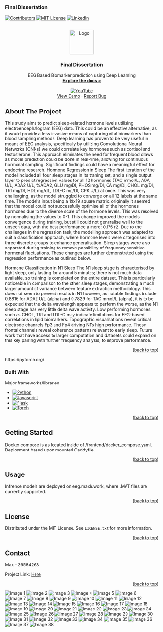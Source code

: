### Final Dissertation

<a name="readme-top"></a>

[![Contributors][contributors-shield]][contributors-url]
[![MIT License][license-shield]][license-url]
[![LinkedIn][linkedin-shield]][linkedin-url]



<!-- PROJECT LOGO -->
<br />
<div align="center">
<a href="https://github.com/max-hill-4/uni-project">
  <img src="https://images.icon-icons.com/3261/PNG/512/github_logo_icon_206752.png" alt="Logo" width="80" height="80">
</a>


  <h3 align="center">Final Dissertation</h3>

<p align="center">
  EEG Based Biomarker prediction using Deep Learning
  <br />
  <a href="https://github.com/max-hill-4/uni-twitter-analysis/tree/main/docs"><strong>Explore the docs »</strong></a>
  <br />
  <br />
  <a href="https://www.youtube.com/watch?v=PVqSx_kzTzU" target="_blank">
    <img src="https://img.shields.io/badge/View%20Demo-red?style=for-the-badge&logo=Youtube&logoColor=White" alt="YouTube">
  </a>
  <br />
  <a href="https://eeg.maxh.work/">View Demo</a>
  ·
  <a href="https://github.com/max-hill-4/uni-project/issues">Report Bug</a>
</p>

</div>



<!-- ABOUT THE PROJECT -->
## About The Project

This study aims to predict sleep-related hormone levels utilizing electroencephalogram (EEG)
data. This could be an effective alternative, as it would provide a less invasive means of capturing
vital biomarkers than blood sampling methods. Deep learning has proven to be very useful in
means of EEG analysis, specifically by utilizing Convolutional Neural Networks (CNNs) we could
correlate key hormones such as cortisol and testosterone. This approach eliminates the need for
frequent blood draws as model prediction could be done in real-time, allowing for continuous
hormonal sampling. Significant findings could have a meaningful effect for endocrine research.
Hormone Regression in Sleep The first iteration of the model included all four sleep stages
in its traning set, and a single output layer to predict regression values for all 12 hormones
(TAC mmol/L, ADA U/L, ADA2 U/L, %ADA2, GLU mg/Dl, PHOS mg/Dl, CA mg/Dl,
CHOL mg/Dl, TRI mg/Dl, HDL mg/dL, LDL-C mg/Dl, CPK U/L) at once. This was very
challenging, as the model struggled to converge on all 12 labels at the same time. The model’s
input being a 19x19 square matrix, originally it seemed that the model could not successfully
optimise all of the hormones hormones due to the diverse scale of the hormone levels. This was
resolved by normalising the values to 0-1. This change improved the models convergence during
training, but still could not generalise well to the unseen data, with the best performance a mere:
0.175 r2. Due to the challenges in the regression task, the modelling approach was adapted to
suit a classification approach, where hormone levels were categorised into three discrete groups
to enhance generalisation. Sleep stages were also separated during training to remove possibility
of frequency sensitive hormonal fluctuations. These changes are further demonstrated using the
regression performance as outlined below.

Hormone Classification in N1 Sleep The N1 sleep stage is characterised by light sleep,
only lasting for around 5 minutes; there is not much data available, so training is completed
on the entire dataset. This is particularly noticeable in comparison to the other sleep stages,
demonstrating a much larger amount of variance between feature extraction methodology. This
does not seem to prevent results in N1 however, as notable findings include 0.8816 for ADA2
U/L (alpha) and 0.7829 for TAC mmol/L (alpha), it is to be expected that the delta wavelength
appears to perform the worse, as the N1 sleep stage has very little delta wave activity. Low
performing hormones such as CHOL, TRI and LDL-C may indicate limitations for EEG-based
correlations in lipid biomarkers. Topographic visualisations reveal critical electrode channels
Fp3 and Fp4 driving N1’s high performance. These frontal channels reveal coherence patterns
relevant to early sleep. Future work that have access to larger computation and datasets could
expand on this key pairing with further frequency analysis, to improve performance.
<p align="right">(<a href="#readme-top">back to top</a>)</p>
https://pytorch.org/


### Built With

Major frameworks/libraries

* [![Python][Python]][Python-url]
* [![Javascript][Javascript]][Javascript-url]
* [![Flask][Flask]][Flask-url]
* [![Torch][Torch]][Torch-url]


<p align="right">(<a href="#readme-top">back to top</a>)</p>



<!-- GETTING STARTED -->
## Getting Started
Docker compose is as located inside of /frontend/docker_compose.yaml. Deployment based upon mounted Caddyfile.

<p align="right">(<a href="#readme-top">back to top</a>)</p>


<!-- USAGE EXAMPLES -->
## Usage
Infrence models are deployed on eeg.maxh.work, where .MAT files are currently supported.

<p align="right">(<a href="#readme-top">back to top</a>)</p>



<!-- LICENSE -->
## License

Distributed under the MIT License. See `LICENSE.txt` for more information.

<p align="right">(<a href="#readme-top">back to top</a>)</p>


<!-- CONTACT -->
## Contact
Max - 26584263

Project Link: [Here](https://github.com/max-hill-4/uni-project)

<p align="right">(<a href="#readme-top">back to top</a>)</p>




<!-- MARKDOWN LINKS & IMAGES -->
<!-- https://www.markdownguide.org/basic-syntax/#reference-style-links -->
[contributors-shield]: https://img.shields.io/badge/Contributors-1-blue?style=for-the-badge
[contributors-url]: https://github.com/max-hill-4/uni-project/graphs/contributors
[Project]: https://cdn.discordapp.com/attachments/615310886512492706/1183782261963894824/image.png?ex=65899624&is=65772124&hm=ca567283f8298578d5fa1e06007803d2015be8c212670f519a3a33657abae419&
[Project-url]: http://teamsoftware.max-hill-4.xyz/


[license-shield]: https://img.shields.io/github/license/othneildrew/Best-README-Template.svg?style=for-the-badge
[license-url]: https://github.com/max-hill-4/uni-twitter-analysis/blob/main/LICENSE.txt
[linkedin-shield]: https://img.shields.io/badge/-LinkedIn-black.svg?style=for-the-badge&logo=linkedin&colorB=555
[linkedin-url]: https://www.linkedin.com/in/max-hill-444444444444444444/
[product-screenshot]: images/screenshot.png

[Python]: https://img.shields.io/badge/Python-3776AB?style=for-the-badge&logo=python&logoColor=white
[Python-url]: https://www.python.org/
[Javascript]: https://img.shields.io/badge/JavaScript-F7DF1E?style=for-the-badge&logo=javascript&logoColor=black
[Javascript-url]: https://www.javascript.com/
[Flask]: https://img.shields.io/badge/Flask-000000?style=for-the-badge&logo=flask&logoColor=white
[Flask-url]: https://flask.palletsprojects.com/en/3.0.x/
[Torch]:https://img.shields.io/badge/PyTorch-EE4C2C?style=for-the-badge&logo=pytorch&logoColor=white
[Torch-url]:https://pytorch.org/
[youtube]: https://img.shields.io/badge/View%20Demo-red?style=for-the-badge&logo=Youtube&logoColor=White
[youtube-url]: https://www.youtube.com/watch?v=PVqSx_kzTzU


![Image 1](literature/26584263v2/26584263v2-01.png)
![Image 2](literature/26584263v2/26584263v2-02.png)
![Image 3](literature/26584263v2/26584263v2-03.png)
![Image 4](literature/26584263v2/26584263v2-04.png)
![Image 5](literature/26584263v2/26584263v2-05.png)
![Image 6](literature/26584263v2/26584263v2-06.png)
![Image 7](literature/26584263v2/26584263v2-07.png)
![Image 8](literature/26584263v2/26584263v2-08.png)
![Image 9](literature/26584263v2/26584263v2-09.png)
![Image 10](literature/26584263v2/26584263v2-10.png)
![Image 11](literature/26584263v2/26584263v2-11.png)
![Image 12](literature/26584263v2/26584263v2-12.png)
![Image 13](literature/26584263v2/26584263v2-13.png)
![Image 14](literature/26584263v2/26584263v2-14.png)
![Image 15](literature/26584263v2/26584263v2-15.png)
![Image 16](literature/26584263v2/26584263v2-16.png)
![Image 17](literature/26584263v2/26584263v2-17.png)
![Image 18](literature/26584263v2/26584263v2-18.png)
![Image 19](literature/26584263v2/26584263v2-19.png)
![Image 20](literature/26584263v2/26584263v2-20.png)
![Image 21](literature/26584263v2/26584263v2-21.png)
![Image 22](literature/26584263v2/26584263v2-22.png)
![Image 23](literature/26584263v2/26584263v2-23.png)
![Image 24](literature/26584263v2/26584263v2-24.png)
![Image 25](literature/26584263v2/26584263v2-25.png)
![Image 26](literature/26584263v2/26584263v2-26.png)
![Image 27](literature/26584263v2/26584263v2-27.png)
![Image 28](literature/26584263v2/26584263v2-28.png)
![Image 29](literature/26584263v2/26584263v2-29.png)
![Image 30](literature/26584263v2/26584263v2-30.png)
![Image 31](literature/26584263v2/26584263v2-31.png)
![Image 32](literature/26584263v2/26584263v2-32.png)
![Image 33](literature/26584263v2/26584263v2-33.png)
![Image 34](literature/26584263v2/26584263v2-34.png)
![Image 35](literature/26584263v2/26584263v2-35.png)
![Image 36](literature/26584263v2/26584263v2-36.png)
![Image 37](literature/26584263v2/26584263v2-37.png)
![Image 38](literature/26584263v2/26584263v2-38.png)
